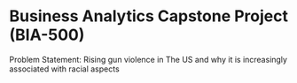 # Business Analytics Capstone Project (BIA-500)

Problem Statement: Rising gun violence in The US and why it is increasingly associated with racial aspects

